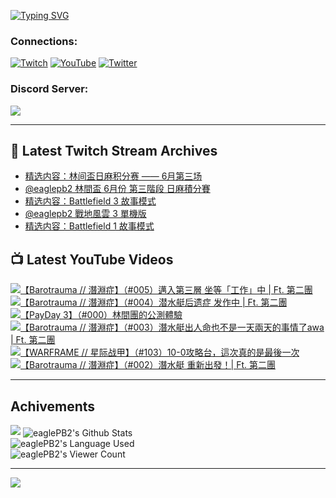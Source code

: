 <!--### Hello people, I'm EaglePB2 - The one who building something for fun 👋
Thank you for standby for this profile.   
The purpose of this profile is coming soon.   
You may come back later, as you wish if this readme.md is updated.   -->

<a href="https://git.io/typing-svg"><img src="https://readme-typing-svg.herokuapp.com?font=Fira+Code&duration=1000&pause=5000&vCenter=true&random=false&width=500&lines=%F0%9F%91%8B+Hello+Everyone%2C+I'm+EaglePB2.;%F0%9F%99%87+Thank+you+for+stopping+by+my+profile.+;%F0%9F%94%AD+%3D%3D%3D%3D+%F0%9F%94%AD;%F0%9F%91%8B+%E4%BD%A0%E5%A5%BD%EF%BC%8C%E6%AD%A1%E8%BF%8E%E4%BE%86%E5%88%B0%E6%88%91%E7%9A%84%E4%BB%A3%E7%A2%BC%E5%BA%AB%E3%80%82;%F0%9F%99%87+%E6%84%9F%E8%AC%9D%E5%89%8D%E4%BE%86%E5%8F%83%E8%A7%80%E5%B0%8F%E5%B1%8B+owo~" alt="Typing SVG" /></a>

### Connections:

[![Twitch](https://img.shields.io/badge/Twitch-9347FF?style=flat-square&logo=twitch&logoColor=white)](https://www.twitch.tv/eaglepb2)
[![YouTube](https://img.shields.io/badge/YouTube-%23FF0000.svg?style=flat-square&logo=YouTube&logoColor=white)](https://www.youtube.com/eaglepb2)
[![Twitter](https://img.shields.io/badge/Twitter-%231DA1F2.svg?style=flat-square&logo=Twitter&logoColor=white)](https://twitter.com/eaglepb2)

### Discord Server:

[![](https://invidget.switchblade.xyz/qKrub9b?theme=dark&language=ch)](https://discord.gg/qKrub9b)

---

## 👾 Latest Twitch Stream Archives
<!-- TWITCH:START -->
- [精选内容：林间盃日麻积分赛 —— 6月第三场](https://www.twitch.tv/videos/2176158299)
- [@eaglepb2 林間盃 6月份 第三階段 日麻積分賽](https://www.twitch.tv/videos/2175985253)
- [精选内容：Battlefield 3 故事模式](https://www.twitch.tv/videos/2174536755)
- [@eaglepb2 戰地風雲 3 單機版](https://www.twitch.tv/videos/2174322723)
- [精选内容：Battlefield 1 故事模式](https://www.twitch.tv/videos/2173306641)
<!-- TWITCH:END -->



## 📺 Latest YouTube Videos
<!-- YOUTUBE:START -->
<!-- YOUTUBE:END -->

<!-- BEGIN YOUTUBE-CARDS -->
<a href="https://www.youtube.com/watch?v=8Y5B-6E3TCk">
  <picture>
    <source media="(prefers-color-scheme: dark)" srcset="https://ytcards.demolab.com/?id=8Y5B-6E3TCk&title=%E3%80%90Barotrauma+%2F%2F+%E6%BD%9B%E6%B7%B5%E7%97%87%E3%80%91%EF%BC%88%23005%EF%BC%89%E9%82%81%E5%85%A5%E7%AC%AC%E4%B8%89%E5%B1%A4+%E5%9D%90%E7%AD%89%E3%80%8C%E5%B7%A5%E4%BD%9C%E3%80%8D%E4%B8%AD+%7C+Ft.+%E7%AC%AC%E4%BA%8C%E5%9C%98&lang=zh&timestamp=1719289334&background_color=%230d1117&title_color=%23ffffff&stats_color=%23dedede&max_title_lines=1&width=250&border_radius=5&duration=12216">
    <img src="https://ytcards.demolab.com/?id=8Y5B-6E3TCk&title=%E3%80%90Barotrauma+%2F%2F+%E6%BD%9B%E6%B7%B5%E7%97%87%E3%80%91%EF%BC%88%23005%EF%BC%89%E9%82%81%E5%85%A5%E7%AC%AC%E4%B8%89%E5%B1%A4+%E5%9D%90%E7%AD%89%E3%80%8C%E5%B7%A5%E4%BD%9C%E3%80%8D%E4%B8%AD+%7C+Ft.+%E7%AC%AC%E4%BA%8C%E5%9C%98&lang=zh&timestamp=1719289334&background_color=%23ffffff&title_color=%2324292f&stats_color=%2357606a&max_title_lines=1&width=250&border_radius=5&duration=12216" alt="【Barotrauma // 潛淵症】（#005）邁入第三層 坐等「工作」中 | Ft. 第二團" title="【Barotrauma // 潛淵症】（#005）邁入第三層 坐等「工作」中 | Ft. 第二團">
  </picture>
</a>
<a href="https://www.youtube.com/watch?v=hZPoC9z8P5o">
  <picture>
    <source media="(prefers-color-scheme: dark)" srcset="https://ytcards.demolab.com/?id=hZPoC9z8P5o&title=%E3%80%90Barotrauma+%2F%2F+%E6%BD%9B%E6%B7%B5%E7%97%87%E3%80%91%EF%BC%88%23004%EF%BC%89%E6%BD%9C%E6%B0%B4%E8%89%87%E5%90%8E%E9%81%97%E7%97%87+%E5%8F%91%E4%BD%9C%E4%B8%AD+%7C+Ft.+%E7%AC%AC%E4%BA%8C%E5%9C%98&lang=zh&timestamp=1719214233&background_color=%230d1117&title_color=%23ffffff&stats_color=%23dedede&max_title_lines=1&width=250&border_radius=5&duration=12807">
    <img src="https://ytcards.demolab.com/?id=hZPoC9z8P5o&title=%E3%80%90Barotrauma+%2F%2F+%E6%BD%9B%E6%B7%B5%E7%97%87%E3%80%91%EF%BC%88%23004%EF%BC%89%E6%BD%9C%E6%B0%B4%E8%89%87%E5%90%8E%E9%81%97%E7%97%87+%E5%8F%91%E4%BD%9C%E4%B8%AD+%7C+Ft.+%E7%AC%AC%E4%BA%8C%E5%9C%98&lang=zh&timestamp=1719214233&background_color=%23ffffff&title_color=%2324292f&stats_color=%2357606a&max_title_lines=1&width=250&border_radius=5&duration=12807" alt="【Barotrauma // 潛淵症】（#004）潜水艇后遗症 发作中 | Ft. 第二團" title="【Barotrauma // 潛淵症】（#004）潜水艇后遗症 发作中 | Ft. 第二團">
  </picture>
</a>
<a href="https://www.youtube.com/watch?v=vR611pxRQaA">
  <picture>
    <source media="(prefers-color-scheme: dark)" srcset="https://ytcards.demolab.com/?id=vR611pxRQaA&title=%E3%80%90PayDay+3%E3%80%91%EF%BC%88%23000%EF%BC%89%E6%9E%97%E9%96%93%E5%9C%98%E7%9A%84%E5%85%AC%E6%B8%AC%E9%AB%94%E9%A9%97&lang=zh&timestamp=1719138651&background_color=%230d1117&title_color=%23ffffff&stats_color=%23dedede&max_title_lines=1&width=250&border_radius=5&duration=10146">
    <img src="https://ytcards.demolab.com/?id=vR611pxRQaA&title=%E3%80%90PayDay+3%E3%80%91%EF%BC%88%23000%EF%BC%89%E6%9E%97%E9%96%93%E5%9C%98%E7%9A%84%E5%85%AC%E6%B8%AC%E9%AB%94%E9%A9%97&lang=zh&timestamp=1719138651&background_color=%23ffffff&title_color=%2324292f&stats_color=%2357606a&max_title_lines=1&width=250&border_radius=5&duration=10146" alt="【PayDay 3】（#000）林間團的公測體驗" title="【PayDay 3】（#000）林間團的公測體驗">
  </picture>
</a>
<a href="https://www.youtube.com/watch?v=K0YaieV-GY8">
  <picture>
    <source media="(prefers-color-scheme: dark)" srcset="https://ytcards.demolab.com/?id=K0YaieV-GY8&title=%E3%80%90Barotrauma+%2F%2F+%E6%BD%9B%E6%B7%B5%E7%97%87%E3%80%91%EF%BC%88%23003%EF%BC%89%E6%BD%9B%E6%B0%B4%E8%89%87%E5%87%BA%E4%BA%BA%E5%91%BD%E4%B9%9F%E4%B8%8D%E6%98%AF%E4%B8%80%E5%A4%A9%E5%85%A9%E5%A4%A9%E7%9A%84%E4%BA%8B%E6%83%85%E4%BA%86awa+%7C+Ft.+%E7%AC%AC%E4%BA%8C%E5%9C%98&lang=zh&timestamp=1718864772&background_color=%230d1117&title_color=%23ffffff&stats_color=%23dedede&max_title_lines=1&width=250&border_radius=5&duration=11710">
    <img src="https://ytcards.demolab.com/?id=K0YaieV-GY8&title=%E3%80%90Barotrauma+%2F%2F+%E6%BD%9B%E6%B7%B5%E7%97%87%E3%80%91%EF%BC%88%23003%EF%BC%89%E6%BD%9B%E6%B0%B4%E8%89%87%E5%87%BA%E4%BA%BA%E5%91%BD%E4%B9%9F%E4%B8%8D%E6%98%AF%E4%B8%80%E5%A4%A9%E5%85%A9%E5%A4%A9%E7%9A%84%E4%BA%8B%E6%83%85%E4%BA%86awa+%7C+Ft.+%E7%AC%AC%E4%BA%8C%E5%9C%98&lang=zh&timestamp=1718864772&background_color=%23ffffff&title_color=%2324292f&stats_color=%2357606a&max_title_lines=1&width=250&border_radius=5&duration=11710" alt="【Barotrauma // 潛淵症】（#003）潛水艇出人命也不是一天兩天的事情了awa | Ft. 第二團" title="【Barotrauma // 潛淵症】（#003）潛水艇出人命也不是一天兩天的事情了awa | Ft. 第二團">
  </picture>
</a>
<a href="https://www.youtube.com/watch?v=QmJ_i-lL1K8">
  <picture>
    <source media="(prefers-color-scheme: dark)" srcset="https://ytcards.demolab.com/?id=QmJ_i-lL1K8&title=%E3%80%90WARFRAME+%2F%2F+%E6%98%9F%E9%99%85%E6%88%98%E7%94%B2%E3%80%91%EF%BC%88%23103%EF%BC%8910-0%E6%94%BB%E7%95%A5%E5%8F%B0%EF%BC%8C%E9%80%99%E6%AC%A1%E7%9C%9F%E7%9A%84%E6%98%AF%E6%9C%80%E5%BE%8C%E4%B8%80%E6%AC%A1&lang=zh&timestamp=1718776062&background_color=%230d1117&title_color=%23ffffff&stats_color=%23dedede&max_title_lines=1&width=250&border_radius=5&duration=9781">
    <img src="https://ytcards.demolab.com/?id=QmJ_i-lL1K8&title=%E3%80%90WARFRAME+%2F%2F+%E6%98%9F%E9%99%85%E6%88%98%E7%94%B2%E3%80%91%EF%BC%88%23103%EF%BC%8910-0%E6%94%BB%E7%95%A5%E5%8F%B0%EF%BC%8C%E9%80%99%E6%AC%A1%E7%9C%9F%E7%9A%84%E6%98%AF%E6%9C%80%E5%BE%8C%E4%B8%80%E6%AC%A1&lang=zh&timestamp=1718776062&background_color=%23ffffff&title_color=%2324292f&stats_color=%2357606a&max_title_lines=1&width=250&border_radius=5&duration=9781" alt="【WARFRAME // 星际战甲】（#103）10-0攻略台，這次真的是最後一次" title="【WARFRAME // 星际战甲】（#103）10-0攻略台，這次真的是最後一次">
  </picture>
</a>
<a href="https://www.youtube.com/watch?v=opf-G7JX2X4">
  <picture>
    <source media="(prefers-color-scheme: dark)" srcset="https://ytcards.demolab.com/?id=opf-G7JX2X4&title=%E3%80%90Barotrauma+%2F%2F+%E6%BD%9B%E6%B7%B5%E7%97%87%E3%80%91%EF%BC%88%23002%EF%BC%89%E6%BD%9B%E6%B0%B4%E8%89%87+%E9%87%8D%E6%96%B0%E5%87%BA%E7%99%BC%EF%BC%81%7C+Ft.+%E7%AC%AC%E4%BA%8C%E5%9C%98&lang=zh&timestamp=1718706994&background_color=%230d1117&title_color=%23ffffff&stats_color=%23dedede&max_title_lines=1&width=250&border_radius=5&duration=13039">
    <img src="https://ytcards.demolab.com/?id=opf-G7JX2X4&title=%E3%80%90Barotrauma+%2F%2F+%E6%BD%9B%E6%B7%B5%E7%97%87%E3%80%91%EF%BC%88%23002%EF%BC%89%E6%BD%9B%E6%B0%B4%E8%89%87+%E9%87%8D%E6%96%B0%E5%87%BA%E7%99%BC%EF%BC%81%7C+Ft.+%E7%AC%AC%E4%BA%8C%E5%9C%98&lang=zh&timestamp=1718706994&background_color=%23ffffff&title_color=%2324292f&stats_color=%2357606a&max_title_lines=1&width=250&border_radius=5&duration=13039" alt="【Barotrauma // 潛淵症】（#002）潛水艇 重新出發！| Ft. 第二團" title="【Barotrauma // 潛淵症】（#002）潛水艇 重新出發！| Ft. 第二團">
  </picture>
</a>
<!-- END YOUTUBE-CARDS -->

---

## Achivements
[![](https://github-profile-trophy.vercel.app/?username=eaglepb2&theme=monokai&no-bg=true&&title=Repositories,Issues,Commit,MultiLanguage)](https://github.com/anuraghazra/github-readme-stats)
<img align="center" alt="eaglePB2's Github Stats" src="https://github-readme-stats.vercel.app/api?username=eaglePB2&show_icons=true&hide_border=true&theme=merko" />
<br>
<img align="center" alt="eaglePB2's Language Used" src="https://github-readme-stats.vercel.app/api/top-langs/?username=eaglePB2&show_icons=true&hide_border=true&theme=merko&layout=compact&langs_count=8" />
<br>
<img align="center" alt="eaglePB2's Viewer Count" src="https://visitcount.itsvg.in/api?id=eaglepb2&label=Profile%20Views&color=3&icon=5&pretty=true" />

<hr>

<!-- RANDOMQUOTE:START -->
![](https://quotes-github-readme.vercel.app/api?type=horizontal&theme=merko)
<!-- RANDOMQUOTE:END -->


<!--
       _____   _   _   _____       _____   _   _   ____   
      |_   _| | | | | |  ___|     |  ___| | \ | | |  _  \  
        | |   | |_| | | |___      | |___  |  \| | | | | | 
        | |   |  _  | |  ___|     |  ___| |     | | | | | 
        | |   | | | | | |___      | |___  | |\  | | |_| | 
        |_|   |_| |_| |_____|     |_____| |_| \_| |____ / 
      
-->
